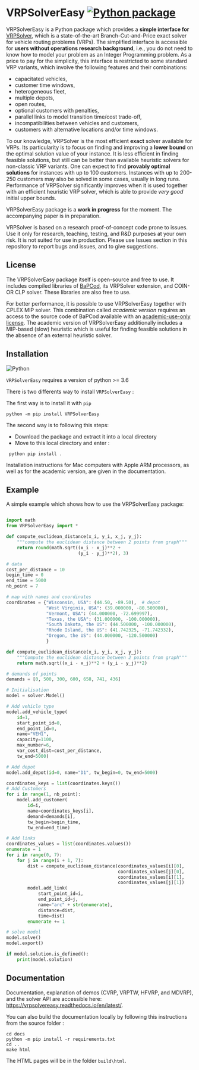 # VRPSolverEasy [![Python package](https://github.com/inria-UFF/VRPSolverEasy/actions/workflows/python-package.yml/badge.svg)](https://github.com/inria-UFF/VRPSolverEasy/actions/workflows/python-package.yml)

VRPSolverEasy is a Python package which provides a **simple interface for** [VRPSolver](https://vrpsolver.math.u-bordeaux.fr/), which is a state-of-the-art Branch-Cut-and-Price exact solver for vehicle routing problems (VRPs). The simplified interface is accessible for **users without operations research background**, i.e., you do not need to know how to model your problem as an Integer Programming problem. As a price to pay for the simplicity, this interface is restricted to some standard VRP variants, which involve the following features and their combinations:
* capacitated vehicles,
* customer time windows,
* heterogeneous fleet,
* multiple depots,
* open routes, 
* optional customers with penalties,
* parallel links to model transition time/cost trade-off,
* incompatibilities between vehicles and customers,
* customers with alternative locations and/or time windows.

To our knowledge, VRPSolver is the most efficient **exact** solver available for VRPs. Its particularity is to focus on finding and improving a **lower bound** on the optimal solution value of your instance. It is less efficient in finding feasible solutions, but still can be better than available heuristic solvers for non-classic VRP variants. One can expect to find **provably optimal solutions** for instances with up to 100 customers. Instances with up to 200-250 customers may also be solved in some cases, usually in long runs. Performance of VRPSolver significantly improves when it is used together with an efficient heuristic VRP solver, which is able to provide *very good* initial upper bounds. 

VRPSolverEasy package is a **work in progress** for the moment. The accompanying paper is in preparation. 

VRPSolver is based on a research proof-of-concept code prone to issues. Use it only for research, teaching, testing, and R&D purposes at your own risk. It is not suited for use in production. Please use Issues section in this repository to report bugs and issues, and to give suggestions. 

## License

The VRPSolverEasy package itself is open-source and free to use. It includes compiled libraries of [BaPCod](https://bapcod.math.u-bordeaux.fr/), its VRPSolver extension, and COIN-OR CLP solver. These libraries are also free to use.  

For better performance, it is possible to use VRPSolverEasy together with CPLEX MIP solver. This combination called *academic version* requires an access to the source code of BaPCod available with an [academic-use-only license](https://bapcod.math.u-bordeaux.fr/#licence). The academic version of VRPSolverEasy additionally includes a MIP-based (slow) heuristic which is useful for finding feasible solutions in the absence of an external heuristic solver. 

## Installation 

![Python](https://upload.wikimedia.org/wikipedia/commons/c/c3/Python-logo-notext.svg)

`VRPSolverEasy` requires a version of python  >= 3.6

There is two differents way to install `VRPSolverEasy` :

The first way is to install it with `pip` 
```
python -m pip install VRPSolverEasy
```
The second way is to following this steps:

- Download the package and extract it into a local directory
- Move to this local directory and enter :
```
 python pip install .
```

Installation instructions for Mac computers with Apple ARM processors, as well as for the academic version, are given in the documentation.

## Example 

A simple example which shows how to use the VRPSolverEasy package:

```python

import math
from VRPSolverEasy import *

def compute_euclidean_distance(x_i, y_i, x_j, y_j):
    """compute the euclidean distance between 2 points from graph"""
    return round(math.sqrt((x_i - x_j)**2 +
                           (y_i - y_j)**2), 3)

# data
cost_per_distance = 10
begin_time = 0
end_time = 5000
nb_point = 7

# map with names and coordinates
coordinates = {"Wisconsin, USA": (44.50, -89.50),  # depot
               "West Virginia, USA": (39.000000, -80.500000),
               "Vermont, USA": (44.000000, -72.699997),
               "Texas, the USA": (31.000000, -100.000000),
               "South Dakota, the US": (44.500000, -100.000000),
               "Rhode Island, the US": (41.742325, -71.742332),
               "Oregon, the US": (44.000000, -120.500000)
               }

def compute_euclidean_distance(x_i, y_i, x_j, y_j):
    """Compute the euclidean distance between 2 points from graph"""
    return math.sqrt((x_i - x_j)**2 + (y_i - y_j)**2)

# demands of points
demands = [0, 500, 300, 600, 658, 741, 436]

# Initialisation
model = solver.Model()

# Add vehicle type
model.add_vehicle_type(
    id=1,
    start_point_id=0,
    end_point_id=0,
    name="VEH1",
    capacity=1100,
    max_number=6,
    var_cost_dist=cost_per_distance,
    tw_end=5000)

# Add depot
model.add_depot(id=0, name="D1", tw_begin=0, tw_end=5000)

coordinates_keys = list(coordinates.keys())
# Add Customers
for i in range(1, nb_point):
    model.add_customer(
        id=i,
        name=coordinates_keys[i],
        demand=demands[i],
        tw_begin=begin_time,
        tw_end=end_time)

# Add links
coordinates_values = list(coordinates.values())
enumerate = 1
for i in range(0, 7):
    for j in range(i + 1, 7):
        dist = compute_euclidean_distance(coordinates_values[i][0],
                                          coordinates_values[j][0],
                                          coordinates_values[i][1],
                                          coordinates_values[j][1])
        model.add_link(
            start_point_id=i,
            end_point_id=j,
            name="arc" + str(enumerate),
            distance=dist,
            time=dist)
        enumerate += 1

# solve model
model.solve()
model.export()

if model.solution.is_defined():
    print(model.solution)

```
## Documentation

Documentation, explanation of demos (CVRP, VRPTW, HFVRP, and MDVRP), and the solver API are accessible here: https://vrpsolvereasy.readthedocs.io/en/latest/. 

You can also build the documentation locally by following this instructions from the source folder :

```
cd docs
python -m pip install -r requirements.txt
cd ..
make html
```

The HTML pages will be in the folder `build\html`.
